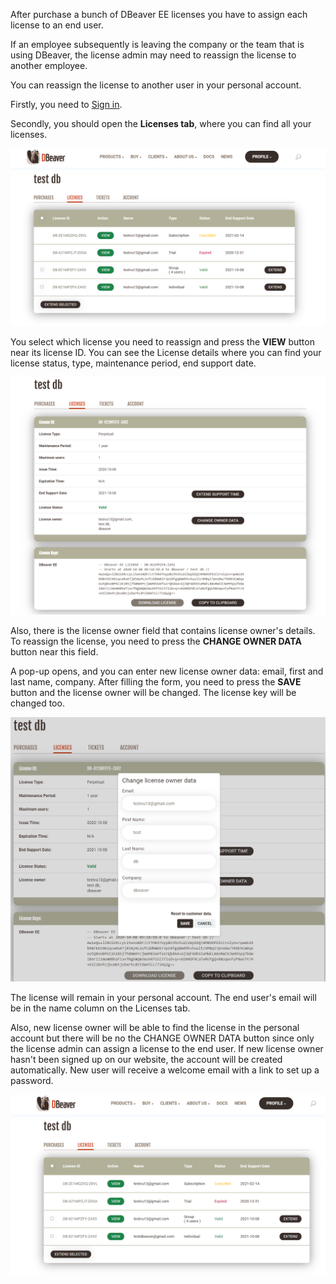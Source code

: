 After purchase a bunch of DBeaver EE licenses you have to assign each license to an end user.

If an employee subsequently is leaving the company or the team that is using DBeaver, the license admin may need to reassign the license to another employee.

You can reassign the license to another user in your personal account.

Firstly, you need to [Sign in](https://dbeaver.com/signin/).

Secondly, you should open the **Licenses tab**, where you can find all your licenses. 

![](images/license/lic-tab.png)

You select which license you need to reassign and press the **VIEW** button near its license ID. You can see the License details where you can find your license status, type, maintenance period, end support date.

![](images/license/lic-details.png)

Also, there is the license owner field that contains license owner's details. To reassign the license, you need to press the **CHANGE OWNER DATA** button near this field.

A pop-up opens, and you can enter new license owner data: email, first and last name, company. After filling the form, you need to press the **SAVE** button and the license owner will be changed. The license key will be changed too.

![](images/license/form.png)

The license will remain in your personal account. The end user's email will be in the name column on the Licenses tab.

Also, new license owner will be able to find the license in the personal account but there will be no the CHANGE OWNER DATA button since only the license admin can assign a license to the end user. If new license owner hasn't been signed up on our website, the account will be created automatically. New user will receive a welcome email with a link to set up a password.

![](images/license/lic-tab-newpng.png)
